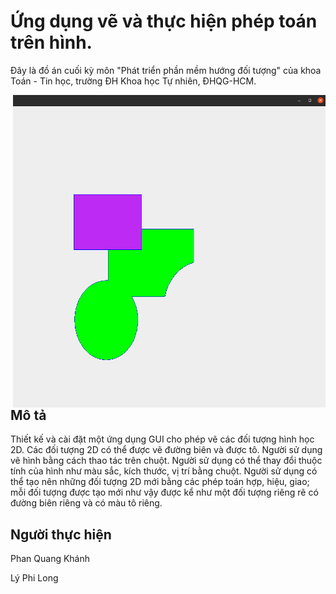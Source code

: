 # Ứng dụng vẽ và thực hiện phép toán trên hình.

Đây là đồ án cuối kỳ môn "Phát triển phần mềm hướng đối tượng" của khoa Toán - Tin học, trường ĐH Khoa học Tự nhiên, ĐHQG-HCM.

<img src="./introduction_pic.png" height="500" align="right">

## Mô tả
Thiết kế và cài đặt một ứng dụng GUI cho phép vẽ các đối tượng hình học 2D. Các đối tượng 2D có thể được vẽ đường biên và được tô. Người sử dụng vẽ hình bằng cách thao tác trên chuột. Người sử dụng có thể thay đổi thuộc tính của hình như màu sắc, kích thước, vị trí bằng chuột. Người sử dụng có thể tạo nên những đối tượng 2D mới bằng các phép toán hợp, hiệu, giao; mỗi đối tượng được tạo mới như vậy được kể như một đối tượng riêng rẽ có đường biên riêng và có màu tô riêng.

## Người thực hiện
Phan Quang Khánh

Lý Phi Long

